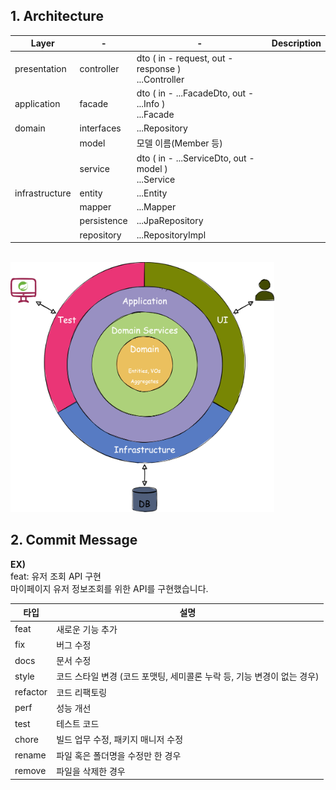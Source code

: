 ## 1. Architecture

| Layer          | -           | -                                                       | Description |
|----------------|-------------|---------------------------------------------------------|-------------|
| presentation   | controller  | dto ( in - request, out - response )<br/> ...Controller |             |
| application    | facade      | dto ( in - ...FacadeDto, out - ...Info )<br/> ...Facade |             |
| domain         | interfaces  | ...Repository                                           |             |
|                | model       | 모델 이름(Member 등)                                         |             |
|                | service     | dto ( in - ...ServiceDto, out - model )<br/> ...Service |             |
| infrastructure | entity      | ...Entity                                               |             |
|                | mapper      | ...Mapper                                               |             |
|                | persistence | ...JpaRepository                                        |             |
|                | repository  | ...RepositoryImpl                                       |             |

<br />
<img src="doc/ddd.png" alt="Architecture Diagram" height="400"/>

## 2. Commit Message

**EX)**  
feat: 유저 조회 API 구현   
마이페이지 유저 정보조회를 위한 API를 구현했습니다.

| 타입       | 설명                                          |
|----------|---------------------------------------------|
| feat     | 새로운 기능 추가                                   | 
| fix      | 버그 수정                                       |
| docs     | 문서 수정                                       |
| style    | 코드 스타일 변경 (코드 포맷팅, 세미콜론 누락 등, 기능 변경이 없는 경우) |
| refactor | 코드 리팩토링                                     |
| perf     | 성능 개선                                       |
| test     | 테스트 코드                                      |
| chore    | 빌드 업무 수정, 패키지 매니저 수정                        |
| rename   | 파일 혹은 폴더명을 수정만 한 경우                         |
| remove   | 파일을 삭제한 경우                                  |

